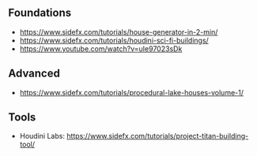 
## Foundations

* https://www.sidefx.com/tutorials/house-generator-in-2-min/
* https://www.sidefx.com/tutorials/houdini-sci-fi-buildings/
* https://www.youtube.com/watch?v=uIe97023sDk

## Advanced
* https://www.sidefx.com/tutorials/procedural-lake-houses-volume-1/

## Tools
* Houdini Labs: https://www.sidefx.com/tutorials/project-titan-building-tool/